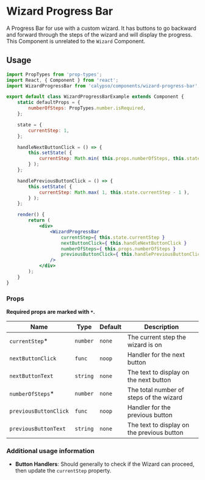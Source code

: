 # Wizard Progress Bar

A Progress Bar for use with a custom wizard. It has buttons to go backward and forward through the steps of the wizard and will display the progress. This Component is unrelated to the `Wizard` Component.

## Usage

```jsx
import PropTypes from 'prop-types';
import React, { Component } from 'react';
import WizardProgressBar from 'calypso/components/wizard-progress-bar';

export default class WizardProgressBarExample extends Component {
	static defaultProps = {
		numberOfSteps: PropTypes.number.isRequired,
	};

	state = {
		currentStep: 1,
	};

	handleNextButtonClick = () => {
		this.setState( {
			currentStep: Math.min( this.props.numberOfSteps, this.state.currentStep + 1 ),
		} );
	};

	handlePreviousButtonClick = () => {
		this.setState( {
			currentStep: Math.max( 1, this.state.currentStep - 1 ),
		} );
	};

	render() {
		return (
			<div>
				<WizardProgressBar
					currentStep={ this.state.currentStep }
					nextButtonClick={ this.handleNextButtonClick }
					numberOfSteps={ this.props.numberOfSteps }
					previousButtonClick={ this.handlePreviousButtonClick }
				/>
			</div>
		);
	}
}
```

### Props

**Required props are marked with `*`.**

| Name                  | Type     | Default | Description                                |
| --------------------- | -------- | ------- | ------------------------------------------ |
| `currentStep`\*       | `number` | `none`  | The current step the wizard is on          |
| `nextButtonClick`     | `func`   | `noop`  | Handler for the next button                |
| `nextButtonText`      | `string` | `none`  | The text to display on the next button     |
| `numberOfSteps`\*     | `number` | `none`  | The total number of steps of the wizard    |
| `previousButtonClick` | `func`   | `noop`  | Handler for the previous button            |
| `previousButtonText`  | `string` | `none`  | The text to display on the previous button |

### Additional usage information

- **Button Handlers**: Should generally to check if the Wizard can proceed, then update the `currentStep` property.
